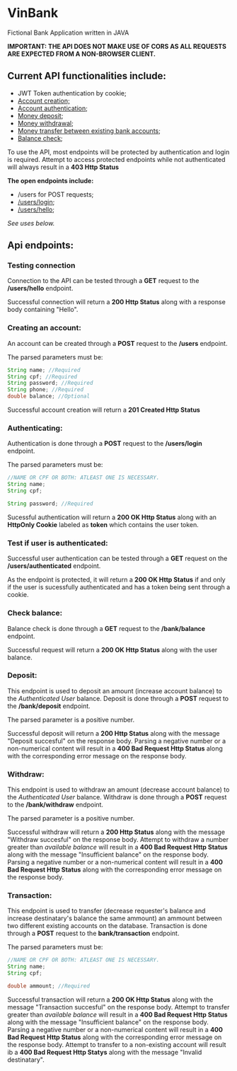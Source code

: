 # VinBank
Fictional Bank Application written in JAVA

**IMPORTANT: THE API DOES NOT MAKE USE OF CORS AS ALL REQUESTS ARE EXPECTED FROM A NON-BROWSER CLIENT.**

## Current API functionalities include:
- JWT Token authentication by cookie;
- [Account creation;](#creating-an-account)
- [Account authentication](#authenticating);
- [Money deposit](#deposit);
- [Money withdrawal](#withdraw);
- [Money transfer between existing bank accounts](#transaction);
- [Balance check](#check-balance);

To use the API, most endpoints will be protected by authentication and login is required.
Attempt to access protected endpoints while not authenticated will always result in a **403 Http Status**

**The open endpoints include:**
- /users for POST requests;
- [/users/login](#authenticating);
- [/users/hello](#testing-connection);

*See uses below.*

## Api endpoints:
### Testing connection
Connection to the API can be tested through a **GET** request to the **/users/hello** endpoint.

Successful connection will return a **200 Http Status** along with a response body containing "Hello".

### Creating an account:
An account can be created through a **POST** request to the **/users** endpoint.

The parsed parameters must be:
``` java
String name; //Required
String cpf; //Required
String password; //Required
String phone; //Required
double balance; //Optional
```

Successful account creation will return a **201 Created Http Status**

### Authenticating:
Authentication is done through a **POST** request to the **/users/login** endpoint.

The parsed parameters must be:
``` java
//NAME OR CPF OR BOTH: ATLEAST ONE IS NECESSARY.
String name;
String cpf;

String password; //Required
```

Sucessful authentication will return a **200 OK Http Status** along with an **HttpOnly Cookie** labeled as **token** which contains the user token.

### Test if user is authenticated:
Successful user authentication can be tested through a **GET** request on the **/users/authenticated** endpoint.

As the endpoint is protected, it will return a **200 OK Http Status** if and only if the user is sucessfully authenticated and has a token being sent through a cookie.

### Check balance:
Balance check is done through a **GET** request to the **/bank/balance** endpoint.

Successful request will return a **200 OK Http Status** along with the user balance.

### Deposit:
This endpoint is used to deposit an amount (increase account balance) to the *Authenticated User* balance.
Deposit is done through a **POST** request to the **/bank/deposit** endpoint.

The parsed parameter is a positive number.

Successful deposit will return a **200 Http Status** along with the message "Deposit succesful" on the response body.
Parsing a negative number or a non-numerical content will result in a **400 Bad Request Http Status** along with the corresponding error message on the response body.


### Withdraw:
This endpoint is used to withdraw an amount (decrease account balance) to the *Authenticated User* balance.
Withdraw is done through a **POST** request to the **/bank/withdraw** endpoint.

The parsed parameter is a positive number.

Successful withdraw will return a **200 Http Status** along with the message "Withdraw succesful" on the response body.
Attempt to withdraw a number greater than *available balance* will result in a **400 Bad Request Http Status** along with the message "Insufficient balance" on the response body.
Parsing a negative number or a non-numerical content will result in a **400 Bad Request Http Status** along with the corresponding error message on the response body.

### Transaction:
This endpoint is used to transfer (decrease requester's balance and increase destinatary's balance the same ammount) an ammount between two different existing accounts on the database.
Transaction is done through a **POST** request to the **bank/transaction** endpoint.

The parsed parameters must be:
``` java
//NAME OR CPF OR BOTH: ATLEAST ONE IS NECESSARY.
String name;
String cpf;

double ammount; //Required
```

Successful transaction will return a **200 OK Http Status** along with the message "Transaction succesful" on the response body.
Attempt to transfer greater than *available balance* will result in a **400 Bad Request Http Status** along with the message "Insufficient balance" on the response body.
Parsing a negative number or a non-numerical content will result in a **400 Bad Request Http Status** along with the corresponding error message on the response body.
Attempt to transfer to a non-existing account will result ib a **400 Bad Request Http Statys** along with the message "Invalid destinatary".
